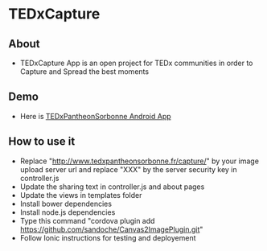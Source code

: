 # TEDxCapture

## About
- TEDxCapture App is an open project for TEDx communities in order to Capture and Spread the best moments

## Demo
- Here is [TEDxPantheonSorbonne Android App](https://play.google.com/store/apps/details?id=com.tedxcapture.tedxpantheonsorbonne)

## How to use it
- Replace "http://www.tedxpantheonsorbonne.fr/capture/" by your image upload server url and replace "XXX" by the server security key in controller.js
- Update the sharing text in controller.js and about pages
- Update the views in templates folder
- Install bower dependencies
- Install node.js dependencies
- Type this command "cordova plugin add https://github.com/sandoche/Canvas2ImagePlugin.git"
- Follow Ionic instructions for testing and deployement

